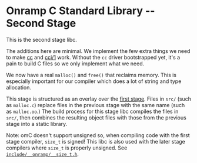 # Onramp C Standard Library -- Second Stage

This is the second stage libc.

The additions here are minimal. We implement the few extra things we need to make [cc](../../cc/) and [cci/1](../../cci/1-omc/) work. Without the `cc` driver bootstrapped yet, it's a pain to build C files so we only implement what we need.

We now have a real `malloc()` and `free()` that reclaims memory. This is especially important for our compiler which does a lot of string and type allocation.

This stage is structured as an overlay over the [first stage](../0-oo). Files in `src/` (such as `malloc.c`) replace files in the previous stage with the same name (such as `malloc.oo`.) The build process for this stage libc compiles the files in `src/`, then combines the resulting object files with those from the previous stage into a static library.

Note: omC doesn't support unsigned so, when compiling code with the first stage compiler, `size_t` is signed! This libc is also used with the later stage compilers where `size_t` is properly unsigned. See [`include/__onramp/__size_t.h`](include/__onramp/__size_t.h).
